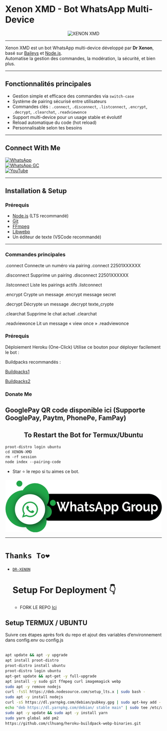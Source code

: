 # Xenon XMD - Bot WhatsApp Multi-Device

<p align="center">
  <img src="https://i.imgur.com/BdRa36C.jpeg" alt="XENON XMD" width="300" />
</p>

---

Xenon XMD est un bot WhatsApp multi-device développé par **Dr Xenon**, basé sur [Baileys](https://github.com/WhiskeySockets/Baileys) et [Node.js](https://nodejs.org).  
Automatise la gestion des commandes, la modération, la sécurité, et bien plus.  

---

## Fonctionnalités principales

- Gestion simple et efficace des commandes via `switch-case`  
- Système de pairing sécurisé entre utilisateurs  
- Commandes clés : `.connect`, `.disconnect`, `.listconnect`, `.encrypt`, `.decrypt`, `.clearchat`, `.readviewonce`  
- Support multi-device pour un usage stable et évolutif  
- Reload automatique du code (hot reload)  
- Personnalisable selon tes besoins  

---

## Connect With Me

<p align="center">

[![WhatsApp](https://img.shields.io/badge/Contact%20Deepak-25D366?style=for-the-badge&logo=whatsapp&logoColor=white)](https://wa.me/2250500107362)  
[![WhatsApp GC](https://img.shields.io/badge/Join%20Official%20GC-25D366?style=for-the-badge&logo=whatsapp&logoColor=white)](https://www.whatsapp.com/channel/0029VadaaRZK5cDOTh6sMD41)  
[![YouTube](https://img.shields.io/badge/Subscribe%20XENON-ff0000?style=for-the-badge&logo=youtube&logoColor=ff000000)](https://youtube.com/@X-TECH-CORP)  

</p>

---

## Installation & Setup

### Prérequis

- [Node.js](https://nodejs.org/en/) (LTS recommandé)  
- [Git](https://git-scm.com/downloads)  
- [FFmpeg](https://github.com/BtbN/FFmpeg-Builds/releases)  
- [Libwebp](https://developers.google.com/speed/webp/download)  
- Un éditeur de texte (VSCode recommandé)

---
### Commandes principales

.connect	Connecte un numéro via pairing	.connect 22501XXXXXX

.disconnect	Supprime un pairing	.disconnect 22501XXXXXX

.listconnect	Liste les pairings actifs	.listconnect

.encrypt	Crypte un message	.encrypt message secret

.decrypt	Décrypte un message	.decrypt texte_crypte

.clearchat	Supprime le chat actuel	.clearchat

.readviewonce	Lit un message « view once »	.readviewonce <message>


### Prérequis

Déploiement Heroku (One-Click)
Utilise ce bouton pour déployer facilement le bot :

Buildpacks recommandés :

[Buildpacks1](https://github.com/jonathanong/heroku-buildpack-ffmpeg-latest) 

[Buildpacks2](https://github.com/DuckyTeam/heroku-buildpack-imagemagick) 


### Donate Me 
GooglePay QR code disponible ici
(Supporte GooglePay, Paytm, PhonePe, FamPay)
---

<h2 align="center">To Restart the Bot for Termux/Ubuntu</h2>

```
proot-distro login ubuntu
cd XENON-XMD
rm -rf session
node index --pairing-code
```

- Star ⭐ le repo si tu aimes ce bot.

[![JOIN WHATSAPP CHANNEL](https://raw.githubusercontent.com/Neeraj-x0/Neeraj-x0/main/photos/suddidina-join-whatsapp.png)](https://www.whatsapp.com/channel/0029VadaaRZK5cDOTh6sMD41)

--------

# `Thanks To❤️`

- [`DR-XENON`](https://github.com/X-TECH-CORP)

  # Setup For Deployment 👇

  - FORK LE REPO [Ici](https://github.com/JokerApocalypse/XENON-XMD/fork)

## Setup TERMUX / UBUNTU
Suivre ces étapes après fork du repo et ajout des variables d’environnement dans config.env ou config.js

```bash

apt update && apt -y upgrade
apt install proot-distro
proot-distro install ubuntu
proot-distro login ubuntu
apt-get update && apt-get -y full-upgrade
apt install -y sudo git ffmpeg curl imagemagick webp
sudo apt -y remove nodejs
curl -fsSl https://deb.nodesource.com/setup_lts.x | sudo bash -
sudo apt -y install nodejs
curl -sS https://dl.yarnpkg.com/debian/pubkey.gpg | sudo apt-key add -
echo "deb https://dl.yarnpkg.com/debian/ stable main" | sudo tee /etc/apt/sources.list.d/yarn.list
sudo apt -y update && sudo apt -y install yarn
sudo yarn global add pm2
https://github.com/clhuang/heroku-buildpack-webp-binaries.git
